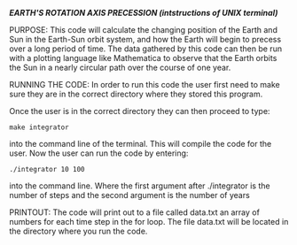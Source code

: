***EARTH'S ROTATION AXIS PRECESSION (intstructions of UNIX terminal)***

PURPOSE: 
This code will calculate the changing position of the 
Earth and Sun in the Earth-Sun orbit system, and how the Earth will
begin to precess over a long period of time. The data gathered by this code can then be run with a plotting language like Mathematica to observe that the Earth orbits the Sun in a nearly circular path over the course of one year.


RUNNING THE CODE:
In order to run this code the user first need to make sure they are
in the correct directory where they stored this program. 

Once the user is in the correct directory they can then proceed to type:

	make integrator

into the command line of the terminal. This will compile the code for the user. Now the user can run the code by entering:

	./integrator 10 100

into the command line. Where the first argument after ./integrator is the number of steps and the second argument is the number of years 


PRINTOUT:
The code will print out to a file called data.txt an array of numbers for each time step in the for loop. The file data.txt will be located in the directory 
where you run the code.
